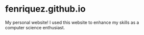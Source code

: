 # fenriquez.github.io
My personal website! I used this website to enhance my skills as a computer science enthusiast. 
